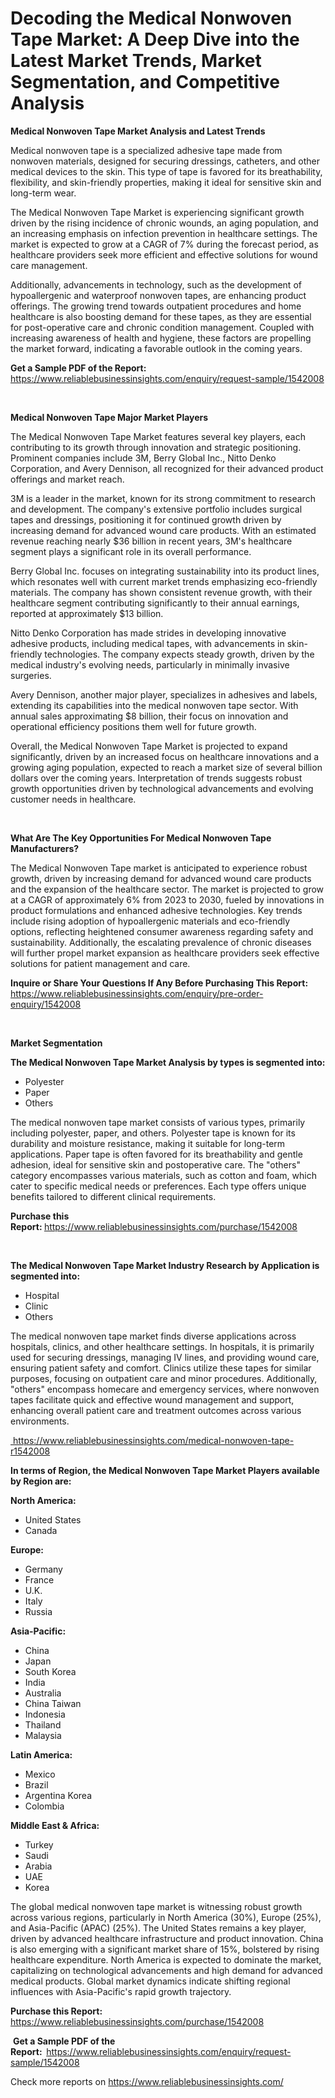 <p><h1>Decoding the Medical Nonwoven Tape Market: A Deep Dive into the Latest Market Trends, Market Segmentation, and Competitive Analysis</h1></p><p><strong>Medical Nonwoven Tape Market Analysis and Latest Trends</strong></p>
<p><p>Medical nonwoven tape is a specialized adhesive tape made from nonwoven materials, designed for securing dressings, catheters, and other medical devices to the skin. This type of tape is favored for its breathability, flexibility, and skin-friendly properties, making it ideal for sensitive skin and long-term wear.</p><p>The Medical Nonwoven Tape Market is experiencing significant growth driven by the rising incidence of chronic wounds, an aging population, and an increasing emphasis on infection prevention in healthcare settings. The market is expected to grow at a CAGR of 7% during the forecast period, as healthcare providers seek more efficient and effective solutions for wound care management. </p><p>Additionally, advancements in technology, such as the development of hypoallergenic and waterproof nonwoven tapes, are enhancing product offerings. The growing trend towards outpatient procedures and home healthcare is also boosting demand for these tapes, as they are essential for post-operative care and chronic condition management. Coupled with increasing awareness of health and hygiene, these factors are propelling the market forward, indicating a favorable outlook in the coming years.</p></p>
<p><strong>Get a Sample PDF of the Report:&nbsp;</strong> <a href="https://www.reliablebusinessinsights.com/enquiry/request-sample/1542008?utm_campaign=1877&utm_medium=2&utm_source=Github&utm_content=ia&utm_term=30012025&utm_id=medical-nonwoven-tape">https://www.reliablebusinessinsights.com/enquiry/request-sample/1542008</a></p>
<p>&nbsp;</p>
<p><strong>Medical Nonwoven Tape Major Market Players</strong></p>
<p><p>The Medical Nonwoven Tape Market features several key players, each contributing to its growth through innovation and strategic positioning. Prominent companies include 3M, Berry Global Inc., Nitto Denko Corporation, and Avery Dennison, all recognized for their advanced product offerings and market reach.</p><p>3M is a leader in the market, known for its strong commitment to research and development. The company's extensive portfolio includes surgical tapes and dressings, positioning it for continued growth driven by increasing demand for advanced wound care products. With an estimated revenue reaching nearly $36 billion in recent years, 3M's healthcare segment plays a significant role in its overall performance.</p><p>Berry Global Inc. focuses on integrating sustainability into its product lines, which resonates well with current market trends emphasizing eco-friendly materials. The company has shown consistent revenue growth, with their healthcare segment contributing significantly to their annual earnings, reported at approximately $13 billion.</p><p>Nitto Denko Corporation has made strides in developing innovative adhesive products, including medical tapes, with advancements in skin-friendly technologies. The company expects steady growth, driven by the medical industry's evolving needs, particularly in minimally invasive surgeries.</p><p>Avery Dennison, another major player, specializes in adhesives and labels, extending its capabilities into the medical nonwoven tape sector. With annual sales approximating $8 billion, their focus on innovation and operational efficiency positions them well for future growth.</p><p>Overall, the Medical Nonwoven Tape Market is projected to expand significantly, driven by an increased focus on healthcare innovations and a growing aging population, expected to reach a market size of several billion dollars over the coming years. Interpretation of trends suggests robust growth opportunities driven by technological advancements and evolving customer needs in healthcare.</p></p>
<p>&nbsp;</p>
<p><strong>What Are The Key Opportunities For Medical Nonwoven Tape Manufacturers?</strong></p>
<p><p>The Medical Nonwoven Tape market is anticipated to experience robust growth, driven by increasing demand for advanced wound care products and the expansion of the healthcare sector. The market is projected to grow at a CAGR of approximately 6% from 2023 to 2030, fueled by innovations in product formulations and enhanced adhesive technologies. Key trends include rising adoption of hypoallergenic materials and eco-friendly options, reflecting heightened consumer awareness regarding safety and sustainability. Additionally, the escalating prevalence of chronic diseases will further propel market expansion as healthcare providers seek effective solutions for patient management and care.</p></p>
<p><strong>Inquire or Share Your Questions If Any Before Purchasing This Report:</strong> <a href="https://www.reliablebusinessinsights.com/enquiry/pre-order-enquiry/1542008?utm_campaign=1877&utm_medium=2&utm_source=Github&utm_content=ia&utm_term=30012025&utm_id=medical-nonwoven-tape">https://www.reliablebusinessinsights.com/enquiry/pre-order-enquiry/1542008</a></p>
<p>&nbsp;</p>
<p><strong>Market Segmentation</strong></p>
<p><strong>The Medical Nonwoven Tape Market Analysis by types is segmented into:</strong></p>
<p><ul><li>Polyester</li><li>Paper</li><li>Others</li></ul></p>
<p><p>The medical nonwoven tape market consists of various types, primarily including polyester, paper, and others. Polyester tape is known for its durability and moisture resistance, making it suitable for long-term applications. Paper tape is often favored for its breathability and gentle adhesion, ideal for sensitive skin and postoperative care. The "others" category encompasses various materials, such as cotton and foam, which cater to specific medical needs or preferences. Each type offers unique benefits tailored to different clinical requirements.</p></p>
<p><strong>Purchase this Report:&nbsp;</strong><a href="https://www.reliablebusinessinsights.com/purchase/1542008?utm_campaign=1877&utm_medium=2&utm_source=Github&utm_content=ia&utm_term=30012025&utm_id=medical-nonwoven-tape">https://www.reliablebusinessinsights.com/purchase/1542008</a></p>
<p>&nbsp;</p>
<p><strong>The Medical Nonwoven Tape Market Industry Research by Application is segmented into:</strong></p>
<p><ul><li>Hospital</li><li>Clinic</li><li>Others</li></ul></p>
<p><p>The medical nonwoven tape market finds diverse applications across hospitals, clinics, and other healthcare settings. In hospitals, it is primarily used for securing dressings, managing IV lines, and providing wound care, ensuring patient safety and comfort. Clinics utilize these tapes for similar purposes, focusing on outpatient care and minor procedures. Additionally, "others" encompass homecare and emergency services, where nonwoven tapes facilitate quick and effective wound management and support, enhancing overall patient care and treatment outcomes across various environments.</p></p>
<p><a href="https://www.reliablebusinessinsights.com/medical-nonwoven-tape-r1542008?utm_campaign=1877&utm_medium=2&utm_source=Github&utm_content=ia&utm_term=30012025&utm_id=medical-nonwoven-tape">&nbsp;https://www.reliablebusinessinsights.com/medical-nonwoven-tape-r1542008</a></p>
<p><strong>In terms of Region, the Medical Nonwoven Tape Market Players available by Region are:</strong></p>
<p>
    <p> <strong> North America: </strong>
        <ul>
            <li>United States</li>
            <li>Canada</li>
        </ul>
        </p> 
    <p> <strong> Europe: </strong>
        <ul>
            <li>Germany</li>
            <li>France</li>
            <li>U.K.</li>
            <li>Italy</li>
            <li>Russia</li>
        </ul>
        </p> 
    <p> <strong> Asia-Pacific: </strong>
        <ul>
            <li>China</li>
            <li>Japan</li>
            <li>South Korea</li>
            <li>India</li>
            <li>Australia</li>
            <li>China Taiwan</li>
            <li>Indonesia</li>
            <li>Thailand</li>
            <li>Malaysia</li>
        </ul>
        </p> 
    <p> <strong> Latin America: </strong>
        <ul>
            <li>Mexico</li>
            <li>Brazil</li>
            <li>Argentina Korea</li>
            <li>Colombia</li>
        </ul>
        </p> 
    <p> <strong> Middle East & Africa: </strong>
        <ul>
            <li>Turkey</li>
            <li>Saudi</li>
            <li>Arabia</li>
            <li>UAE</li>
            <li>Korea</li>
        </ul>
    </p>
    </p>
<p><p>The global medical nonwoven tape market is witnessing robust growth across various regions, particularly in North America (30%), Europe (25%), and Asia-Pacific (APAC) (25%). The United States remains a key player, driven by advanced healthcare infrastructure and product innovation. China is also emerging with a significant market share of 15%, bolstered by rising healthcare expenditure. North America is expected to dominate the market, capitalizing on technological advancements and high demand for advanced medical products. Global market dynamics indicate shifting regional influences with Asia-Pacific's rapid growth trajectory.</p></p>
<p><strong>Purchase this Report: </strong><a href="https://www.reliablebusinessinsights.com/purchase/1542008?utm_campaign=1877&utm_medium=2&utm_source=Github&utm_content=ia&utm_term=30012025&utm_id=medical-nonwoven-tape">https://www.reliablebusinessinsights.com/purchase/1542008</a></p>
<p>&nbsp;<strong>Get a Sample PDF of the Report:&nbsp;&nbsp;</strong><a href="https://www.reliablebusinessinsights.com/enquiry/request-sample/1542008?utm_campaign=1877&utm_medium=2&utm_source=Github&utm_content=ia&utm_term=30012025&utm_id=medical-nonwoven-tape">https://www.reliablebusinessinsights.com/enquiry/request-sample/1542008</a></p>
<p><strong></strong></p>
<p>Check more reports on <a href="https://www.reliablebusinessinsights.com/?utm_campaign=1877&utm_medium=2&utm_source=Github&utm_content=ia&utm_term=30012025&utm_id=medical-nonwoven-tape">https://www.reliablebusinessinsights.com/</a></p>